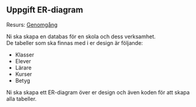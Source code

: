 ## Uppgift ER-diagram

Resurs: [Genomgång](https://github.com/NTIGBG/TE17P-WESWEB01/blob/master/w04/ER-diagram.pdf)

Ni ska skapa en databas för en skola och dess verksamhet.<br>
De tabeller som ska finnas med i er design är följande:
* Klasser
* Elever
* Lärare
* Kurser
* Betyg

Ni ska skapa ett ER-diagram över er design och även koden för att skapa alla tabeller.
